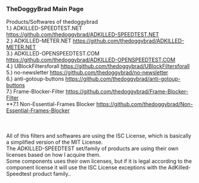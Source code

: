 ### TheDoggyBrad Main Page
Products/Softwares of thedoggybrad 
<br>
1.) ADKILLED-SPEEDTEST.NET https://github.com/thedoggybrad/ADKILLED-SPEEDTEST.NET
<br>
2.) ADKILLED-METER.NET https://github.com/thedoggybrad/ADKILLED-METER.NET
<br>
3.) ADKILLED-OPENSPEEDTEST.COM https://github.com/thedoggybrad/ADKILLED-OPENSPEEDTEST.COM
<br>
4.) UBlockFiltersforall https://github.com/thedoggybrad/UBlockFiltersforall
<br>
5.) no-newsletter https://github.com/thedoggybrad/no-newsletter
<br>
6.) anti-gotoup-buttons https://github.com/thedoggybrad/anti-gotoup-buttons
<br>
7.) Frame-Blocker-Filter https://github.com/thedoggybrad/Frame-Blocker-Filter
<br>
**7.1 Non-Essential-Frames Blocker https://github.com/thedoggybrad/Non-Essential-Frames-Blocker
<br>
<br>
<br>
<br>
All of this filters and softwares are using the ISC License, which is basically a simplified version of the MIT License.
<br>
The ADKILLED-SPEEDTEST set/family of products are using their own licenses based on how I acquire them.
<br>
Some components uses their own licenses, but if it is legal according to the component license it will use the ISC License exceptions with the AdKilled-Speedtest product family..

